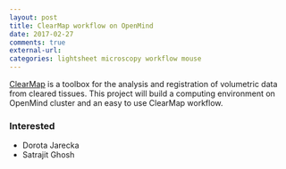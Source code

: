 ```yaml
---
layout: post
title: ClearMap workflow on OpenMind
date: 2017-02-27 
comments: true
external-url:
categories: lightsheet microscopy workflow mouse
---
```


[ClearMap](https://github.com/ChristophKirst/ClearMap) is a toolbox for the analysis and registration of volumetric data from cleared tissues. 
This project will build a computing environment on OpenMind cluster and an easy to use ClearMap workflow. 


### Interested

* Dorota Jarecka
* Satrajit Ghosh

